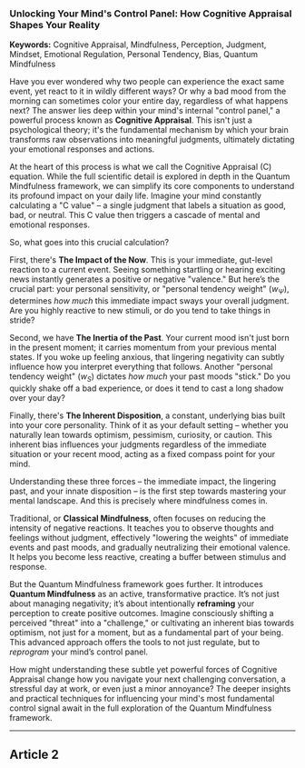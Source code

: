### Unlocking Your Mind's Control Panel: How Cognitive Appraisal Shapes Your Reality
**Keywords:** Cognitive Appraisal, Mindfulness, Perception, Judgment, Mindset, Emotional Regulation, Personal Tendency, Bias, Quantum Mindfulness

Have you ever wondered why two people can experience the exact same event, yet react to it in wildly different ways? Or why a bad mood from the morning can sometimes color your entire day, regardless of what happens next? The answer lies deep within your mind's internal "control panel," a powerful process known as **Cognitive Appraisal**. This isn't just a psychological theory; it's the fundamental mechanism by which your brain transforms raw observations into meaningful judgments, ultimately dictating your emotional responses and actions.

At the heart of this process is what we call the Cognitive Appraisal (C) equation. While the full scientific detail is explored in depth in the Quantum Mindfulness framework, we can simplify its core components to understand its profound impact on your daily life. Imagine your mind constantly calculating a "C value" – a single judgment that labels a situation as good, bad, or neutral. This C value then triggers a cascade of mental and emotional responses.

So, what goes into this crucial calculation?

First, there's **The Impact of the Now**. This is your immediate, gut-level reaction to a current event. Seeing something startling or hearing exciting news instantly generates a positive or negative "valence." But here’s the crucial part: your personal sensitivity, or "personal tendency weight" ($w_{\Psi}$), determines *how much* this immediate impact sways your overall judgment. Are you highly reactive to new stimuli, or do you tend to take things in stride?

Second, we have **The Inertia of the Past**. Your current mood isn't just born in the present moment; it carries momentum from your previous mental states. If you woke up feeling anxious, that lingering negativity can subtly influence how you interpret everything that follows. Another "personal tendency weight" ($w_S$) dictates *how much* your past moods "stick." Do you quickly shake off a bad experience, or does it tend to cast a long shadow over your day?

Finally, there's **The Inherent Disposition**, a constant, underlying bias built into your core personality. Think of it as your default setting – whether you naturally lean towards optimism, pessimism, curiosity, or caution. This inherent bias influences your judgments regardless of the immediate situation or your recent mood, acting as a fixed compass point for your mind.

Understanding these three forces – the immediate impact, the lingering past, and your innate disposition – is the first step towards mastering your mental landscape. And this is precisely where mindfulness comes in.

Traditional, or **Classical Mindfulness**, often focuses on reducing the intensity of negative reactions. It teaches you to observe thoughts and feelings without judgment, effectively "lowering the weights" of immediate events and past moods, and gradually neutralizing their emotional valence. It helps you become less reactive, creating a buffer between stimulus and response.

But the Quantum Mindfulness framework goes further. It introduces **Quantum Mindfulness** as an active, transformative practice. It’s not just about managing negativity; it’s about intentionally **reframing** your perception to create positive outcomes. Imagine consciously shifting a perceived "threat" into a "challenge," or cultivating an inherent bias towards optimism, not just for a moment, but as a fundamental part of your being. This advanced approach offers the tools to not just regulate, but to *reprogram* your mind’s control panel.

How might understanding these subtle yet powerful forces of Cognitive Appraisal change how you navigate your next challenging conversation, a stressful day at work, or even just a minor annoyance? The deeper insights and practical techniques for influencing your mind's most fundamental control signal await in the full exploration of the Quantum Mindfulness framework.

---

## Article 2